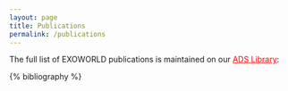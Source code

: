 ```yaml
---
layout: page
title: Publications
permalink: /publications
---
```


The full list of EXOWORLD publications is maintained on our <a href="https://ui.adsabs.harvard.edu/public-libraries/ICkn29JGQsOW0tpf9rYlIA" style="color:#FF0000;">ADS Library</a>:


{% bibliography %}